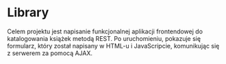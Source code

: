 # Library

Celem projektu jest napisanie funkcjonalnej aplikacji frontendowej do
katalogowania książek metodą REST.
Po uruchomieniu, pokazuje się formularz, który został napisany w HTML-u i JavaScripcie, komunikując się z serwerem za pomocą
AJAX.
